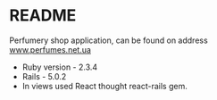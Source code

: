 # README

Perfumery shop application, can be found on address www.perfumes.net.ua

* Ruby version - 2.3.4
* Rails - 5.0.2
* In views used React thought react-rails gem.
